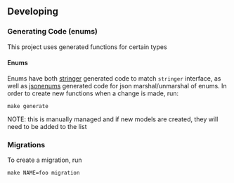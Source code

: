 

## Developing

### Generating Code (enums)
This project uses generated functions for certain types
#### Enums
Enums have both [stringer](https://godoc.org/golang.org/x/tools/cmd/stringer) generated code to match `stringer` interface, as well as [jsonenums](https://github.com/campoy/jsonenums) generated code for json marshal/unmarshal of enums. In order to create new functions when a change is made, run: 
```
make generate
```
NOTE: this is manually managed and if new models are created, they will need to be added to the list

### Migrations
To create a migration, run
```
make NAME=foo migration
```